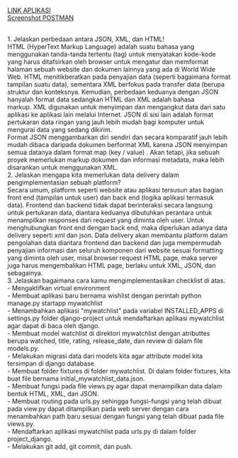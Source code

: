 [LINK APLIKASI](http://mvt-djangoapp.herokuapp.com/mywatchlist/) <br>
[Screenshot POSTMAN](https://docs.google.com/document/d/1hqBnLxwLJA_cdds12SH2tl-S1hD_1UUbLG82ZXDdwOA/edit?usp=sharing) <br>

<br>
1. Jelaskan perbedaan antara JSON, XML, dan HTML! <br>
HTML (HyperText Markup Language) adalah suatu bahasa yang menggunakan tanda-tanda tertentu (tag) untuk menyatakan kode-kode yang harus ditafsirkan oleh browser untuk mengatur dan memformat halaman sebuah website dan dokumen lainnya yang ada di World Wide Web. HTML menitikberatkan pada penyajian data (seperti bagaimana format tampilan suatu data), sementara XML berfokus pada transfer data (berupa struktur dan konteksnya.
Kemudian, perbedaan keduanya dengan JSON hanyalah format data sedangkan HTML dan XML adalah bahasa markup. XML digunakan untuk menyimpan dan mengangkut data dari satu aplikasi ke aplikasi lain melalui Internet. JSON di sisi lain adalah format pertukaran data ringan yang jauh lebih mudah bagi komputer untuk mengurai data yang sedang dikirim.
<br>
Format JSON menggambarkan diri sendiri dan secara komparatif jauh lebih mudah dibaca daripada dokumen berformat XML karena JSON menyimpan semua datanya dalam format map (key / value) . Akan tetapi, jika sebuah proyek memerlukan markup dokumen dan informasi metadata, maka lebih disarankan untuk menggunakan XML.
<br>
2. Jelaskan mengapa kita memerlukan data delivery dalam pengimplementasian sebuah platform? <br>
Secara umum, platform seperti website atau aplikasi tersusun atas bagian front end (tampilan untuk user) dan back end (logika aplikasi termasuk data). Frontend dan backend tidak dapat berinteraksi secara langsung untuk pertukaran data, diantara keduanya dibutuhkan perantara untuk menampilkan responses dari request yang diminta oleh user. Untuk menghubungkan front end dengan back end, maka diperlukan adanya data delivery seperti xml dan json. Data delivery akan membantu platform dalam pengolahan data diantara frontend dan backend dan juga mempermudah penyajian informasi dan seluruh komponen dari website sesuai formatting yang diminta oleh user, misal browser request HTML page, maka server juga harus mengembalikan HTML page, berlaku untuk XML, JSON, dan sebagainya.
<br>
3. Jelaskan bagaimana cara kamu mengimplementasikan checklist di atas. <br>
- Mengaktifkan virtual environment <br>
- Membuat aplikasi baru bernama wishlist dengan perintah python manage.py startapp mywatchlist<br>
- Menambahkan aplikasi "mywatchlist" pada variabel INSTALLED_APPS di settings.py folder django-project untuk mendaftarkan aplikasi mywatchlist agar dapat di baca oleh django. <br>
- Membuat model watchlist di direktori mywatchlist dengan atributtes berupa watched, title, rating, release_date, dan review di dalam file models.py.<br>
- Melakukan migrasi data dari models kita agar attribute model kita tersimpan di django database.<br>
- Membuat folder fixtures di folder mywatchlist. Di dalam folder fixtures, kita buat file bernama initial_mywatchlist_data.json.<br>
- Membuat fungsi pada file views.py agar dapat menampilkan data dalam bentuk HTML, XML, dan JSON.<br>
- Membuat routing pada urls.py sehingga fungsi-fungsi yang telah dibuat pada view.py dapat ditampilkan pada web server dengan cara menambahkan path baru sesuai dengan fungsi yang telah dibuat pada file views.py. <br>
- Mendaftarkan aplikasi mywatchlist pada urls.py di dalam folder project_django. <br>
- Melakukan git add, git commit, dan push. <br>
